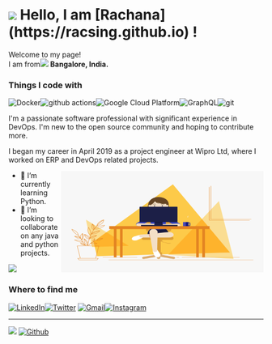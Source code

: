 <h1><img src="https://raw.githubusercontent.com/nixin72/nixin72/master/wave.gif" width="30"/> Hello, I am [Rachana](https://racsing.github.io) ! </h1>

<p>Welcome to my page! </br>I am from<img src="https://www.shutterstock.com/image-illustration/made-india-illustration-banner-badge-colorful-683234635" width="13"/> <b>Bangalore, India.</b></p>
<h3>Things I code with</h3>
<img alt="Docker" src="https://img.shields.io/badge/-Docker-46a2f1?style=flat-square&logo=docker&logoColor=white" /><img alt="github actions" src="https://img.shields.io/badge/-Github_Actions-2088FF?style=flat-square&logo=github-actions&logoColor=white" /><img alt="Google Cloud Platform" src="https://img.shields.io/badge/-Google_Cloud_Platform-1a73e8?style=flat-square&logo=google-cloud&logoColor=white" /><img alt="GraphQL" src="https://img.shields.io/badge/-GraphQL-E10098?style=flat-square&logo=graphql&logoColor=white" /><img alt="git" src="https://img.shields.io/badge/-Git-F05032?style=flat-square&logo=git&logoColor=white" />
</p>


I'm a passionate software professional with significant experience in DevOps. I'm new to the open source community and hoping to contribute more.

I began my career in April 2019 as a project engineer at Wipro Ltd, where I worked on ERP and DevOps related projects.

<img align="right" alt="GIF" src="code.gif?raw=true" width="400" height="200" />

- 🌱 I’m currently learning Python. 
- 👯 I’m looking to collaborate on any java and python projects.

<div>
<a href="https://github-readme-stats.vercel.app/api?username=racsing&theme=gotham"><img  align="left" src="https://github-readme-stats.vercel.app/api?username=racsing&count_private=true&show_icons=true&theme=gotham" />
</a>
<!--
<a href="https://github-readme-stats.vercel.app/api/top-langs/?username=racsing&hide=php&theme=gotham">
  <img align="left" src="https://github-readme-stats.vercel.app/api/top-langs/?username=racsing&hide=php&theme=gotham"/>
</a>
-->
</div>

<br/>


<h3>Where to find me</h3>
<p><a href="https://linkedin.com/in/racsing" target="_blank"><img alt="LinkedIn" src="https://img.shields.io/badge/linkedin-%230077B5.svg?&style=for-the-badge&logo=linkedin&logoColor=white" /></a><a href="https://twitter.com/_racsing" target="_blank"><img alt="Twitter" src="https://img.shields.io/badge/twitter-%231DA1F2.svg?&style=for-the-badge&logo=twitter&logoColor=white" /></a> <a href="mailto:rachanas.work@gmail.com" target="_blank"><img alt="Gmail" src="https://img.shields.io/badge/linkedin-%230077B5.svg?&style=for-the-badge&logo=Gmail&logoColor=white" /></a><a href="https://instagram.com/_racsing" target="_blank"><img alt="Instagram" src="https://img.shields.io/badge/linkedin-%230077B5.svg?&style=for-the-badge&logo=instagram&logoColor=pink" /></a>
</p>

------------

![](https://visitor-badge.laobi.icu/badge?page_id=racsing.racsing) [![Github](https://img.shields.io/github/followers/racsing?label=Followers&logo=Github)](https://github.com/racsing)
